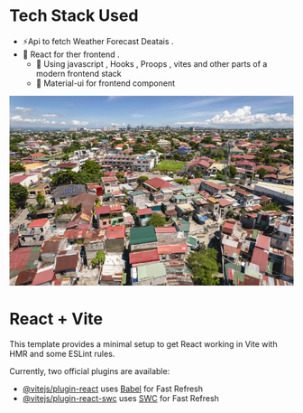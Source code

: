 # Tech Stack Used

- ⚡Api to fetch Weather Forecast Deatais .
- 🚀 React for ther frontend .
    - 💃  Using javascript , Hooks , Proops , vites and other parts of a modern frontend stack
    - 🎨 Material-ui for frontend component

![Screenshot of a comment on a GitHub issue showing an image, added in the Markdown, of an Octocat smiling and raising a tentacle.](./src/assets/images/colony.webp)
# React + Vite

This template provides a minimal setup to get React working in Vite with HMR and some ESLint rules.

Currently, two official plugins are available:

- [@vitejs/plugin-react](https://github.com/vitejs/vite-plugin-react/blob/main/packages/plugin-react/README.md) uses [Babel](https://babeljs.io/) for Fast Refresh
- [@vitejs/plugin-react-swc](https://github.com/vitejs/vite-plugin-react-swc) uses [SWC](https://swc.rs/) for Fast Refresh
